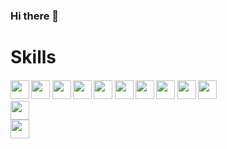 ### Hi there 👋



<h1>Skills</h1>
<h4>
<img height="30" src="https://cdn.worldvectorlogo.com/logos/html-1.svg"/> 
<img height="30" src="https://cdn.worldvectorlogo.com/logos/css-3.svg"/> 
<img height="30" src="https://cdn.worldvectorlogo.com/logos/bootstrap-5.svg"/>  
<img height="30" src="https://cdn.worldvectorlogo.com/logos/logo-javascript.svg"/> 
<img height="30" src="https://cdn.worldvectorlogo.com/logos/mysql-2.svg"/> 
<img height="30" src="https://cdn.worldvectorlogo.com/logos/java-4.svg"/> 
<img height="30" src="https://cdn.worldvectorlogo.com/logos/hibernate-1.svg"/> 
<img height="30" src="https://cdn.worldvectorlogo.com/logos/spring-3.svg"/> 
<img height="30" src="https://cdn.worldvectorlogo.com/logos/react-2.svg"/>  
<img height="30" src="https://cdn.worldvectorlogo.com/logos/c--4.svg"><br>
<img height="30" src="https://worldvectorlogo.com/logo/typescript"><br>
<img height="30" src=""><br>
  
</h4>


<!--
**armanali13000/armanali13000** is a ✨ _special_ ✨ repository because its `README.md` (this file) appears on your GitHub profile.

Here are some ideas to get you started:

- 🔭 I’m currently working on ...
- 🌱 I’m currently learning ...
- 👯 I’m looking to collaborate on ...
- 🤔 I’m looking for help with ...
- 💬 Ask me about ...
- 📫 How to reach me: ...
- 😄 Pronouns: ...
- ⚡ Fun fact: ...
-->
